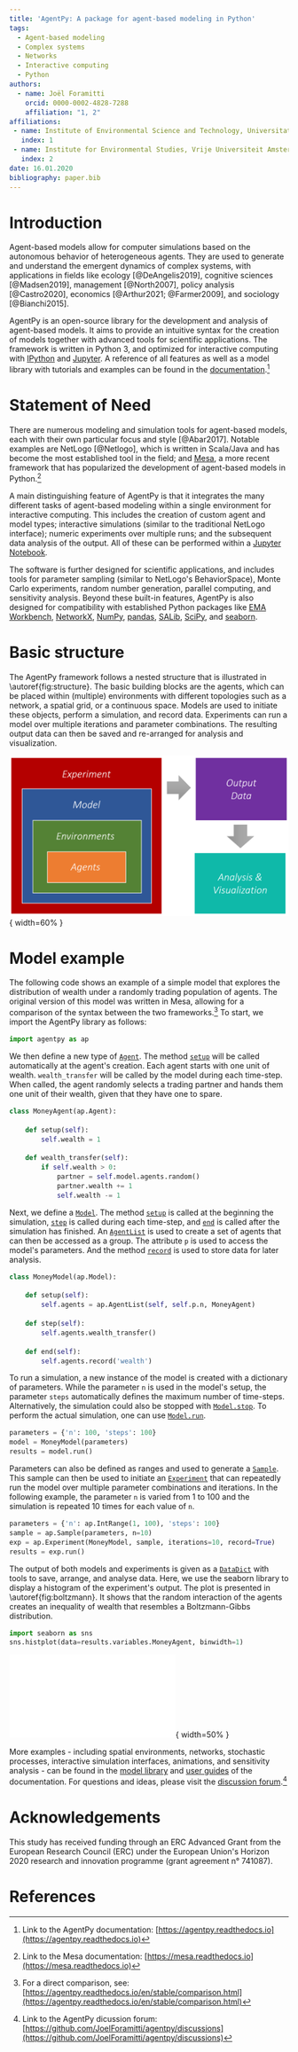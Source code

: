 ```yaml
---
title: 'AgentPy: A package for agent-based modeling in Python'
tags:
  - Agent-based modeling
  - Complex systems
  - Networks
  - Interactive computing
  - Python
authors:
  - name: Joël Foramitti
    orcid: 0000-0002-4828-7288
    affiliation: "1, 2"
affiliations:
 - name: Institute of Environmental Science and Technology, Universitat Autònoma de Barcelona, Spain
   index: 1
 - name: Institute for Environmental Studies, Vrije Universiteit Amsterdam, The Netherlands
   index: 2
date: 16.01.2020
bibliography: paper.bib
---
```


# Introduction

Agent-based models allow for computer simulations based on the autonomous behavior of heterogeneous agents. They are used to generate and understand the emergent dynamics of complex systems, with applications in fields like ecology [@DeAngelis2019], cognitive sciences [@Madsen2019], management [@North2007], policy analysis [@Castro2020], economics [@Arthur2021; @Farmer2009], and sociology [@Bianchi2015].

AgentPy is an open-source library for the development and analysis of agent-based models. It aims to provide an intuitive syntax for the creation of models together with advanced tools for scientific applications. The framework is written in Python 3, and optimized for interactive computing with [IPython](http://ipython.org/) and [Jupyter](https://jupyter.org/). A reference of all features as well as a model library with tutorials and examples can be found in the [documentation](https://agentpy.readthedocs.io/).[^1]

# Statement of Need

There are numerous modeling and simulation tools for agent-based models, each with their own particular focus and style [@Abar2017]. Notable examples are NetLogo [@Netlogo], which is written in Scala/Java and has become the most established tool in the field; and [Mesa](https://mesa.readthedocs.io/), a more recent framework that has popularized the development of agent-based models in Python.[^2]

A main distinguishing feature of AgentPy is that it integrates the many different tasks of agent-based modeling within a single environment for interactive computing. This includes the creation of custom agent and model types; interactive simulations (similar to the traditional NetLogo interface); numeric experiments over multiple runs; and the subsequent data analysis of the output. All of these can be performed within a [Jupyter Notebook](https://jupyter.org/).

The software is further designed for scientific applications, and includes tools for parameter sampling (similar to NetLogo's BehaviorSpace), Monte Carlo experiments, random number generation, parallel computing, and sensitivity analysis. Beyond these built-in features, AgentPy is also designed for compatibility with established Python packages like [EMA Workbench](https://emaworkbench.readthedocs.io/), [NetworkX](https://networkx.org/), [NumPy](https://numpy.org/), [pandas](https://pandas.pydata.org/), [SALib](https://salib.readthedocs.io/), [SciPy](https://www.scipy.org/), and [seaborn](https://seaborn.pydata.org/).

# Basic structure

The AgentPy framework follows a nested structure that is illustrated in \autoref{fig:structure}. The basic building blocks are the agents, which can be placed within (multiple) environments with different topologies such as a network, a spatial grid, or a continuous space. Models are used to initiate these objects, perform a simulation, and record data. Experiments can run a model over multiple iterations and parameter combinations. The resulting output data can then be saved and re-arranged for analysis and visualization.

![Nested structure of the AgentPy framework.\label{fig:structure}](docs/graphics/structure.png){ width=60% }

# Model example

The following code shows an example of a simple model that explores the distribution of wealth under a randomly trading population of agents. The original version of this model was written in Mesa, allowing for a comparison of the syntax between the two frameworks.[^3] To start, we import the AgentPy library as follows:

```python
import agentpy as ap
```

We then define a new type of [`Agent`](https://agentpy.readthedocs.io/en/stable/reference_agents.html). The method [`setup`](https://agentpy.readthedocs.io/en/stable/reference_agents.html#agentpy.Agent.setup) will be called automatically at the agent's creation. Each agent starts with one unit of wealth. `wealth_transfer` will be called by the model during each time-step. When called, the agent randomly selects a trading partner and hands them one unit of their wealth, given that they have one to spare. 

```python
class MoneyAgent(ap.Agent):

    def setup(self):
        self.wealth = 1

    def wealth_transfer(self):
        if self.wealth > 0:
            partner = self.model.agents.random()
            partner.wealth += 1
            self.wealth -= 1
```

Next, we define a [`Model`](https://agentpy.readthedocs.io/en/stable/reference_model.html). The method [`setup`](https://agentpy.readthedocs.io/en/stable/reference_model.html#agentpy.Model.setup) is called at the beginning the simulation, [`step`](https://agentpy.readthedocs.io/en/stable/reference_model.html#agentpy.Model.step) is called during each time-step, and [`end`](https://agentpy.readthedocs.io/en/stable/reference_model.html#agentpy.Model.end) is called after the simulation has finished. An [`AgentList`](https://agentpy.readthedocs.io/en/stable/reference_sequences.html) is used to create a set of agents that can then be accessed as a group. The attribute `p` is used to access the model's parameters. And the method [`record`](https://agentpy.readthedocs.io/en/stable/reference_agents.html#agentpy.Agent.record) is used to store data for later analysis.

```python
class MoneyModel(ap.Model):

    def setup(self):
        self.agents = ap.AgentList(self, self.p.n, MoneyAgent)

    def step(self):
        self.agents.wealth_transfer()

    def end(self):
        self.agents.record('wealth')
```

To run a simulation, a new instance of the model is created with a dictionary of parameters.
While the parameter `n` is used in the model's setup, the parameter `steps` automatically defines the maximum number of time-steps. Alternatively, the simulation could also be stopped with [`Model.stop`](https://agentpy.readthedocs.io/en/stable/reference_model.html#agentpy.Model.stop). To perform the actual simulation, one can use [`Model.run`](https://agentpy.readthedocs.io/en/stable/reference_model.html#agentpy.Model.run).

```python
parameters = {'n': 100, 'steps': 100}
model = MoneyModel(parameters)
results = model.run()
```

Parameters can also be defined as ranges and used to generate a [`Sample`](https://agentpy.readthedocs.io/en/stable/reference_sample.html).
This sample can then be used to initiate an [`Experiment`](https://agentpy.readthedocs.io/en/stable/reference_experiment.html) that can repeatedly run the model over multiple parameter combinations and iterations. In the following example, the parameter `n` is varied from 1 to 100 and the simulation is repeated 10 times for each value of `n`.

```python
parameters = {'n': ap.IntRange(1, 100), 'steps': 100}
sample = ap.Sample(parameters, n=10)
exp = ap.Experiment(MoneyModel, sample, iterations=10, record=True)
results = exp.run()
```

The output of both models and experiments is given as a [`DataDict`](https://agentpy.readthedocs.io/en/stable/reference_data.html) with tools to save, arrange, and analyse data. Here, we use the seaborn library to display a histogram of the experiment's output. The plot is presented in \autoref{fig:boltzmann}. It shows that the random interaction of the agents creates an inequality of wealth that resembles a Boltzmann-Gibbs distribution. 

```python
import seaborn as sns
sns.histplot(data=results.variables.MoneyAgent, binwidth=1)
```

![Histogram of the agents' wealth in the model example.\label{fig:boltzmann}](docs/graphics/boltzmann.pdf){ width=50% }

More examples - including spatial environments, networks, stochastic processes, interactive simulation interfaces, animations, and sensitivity analysis - can be found in the [model library](https://agentpy.readthedocs.io/en/stable/model_library.html) and [user guides](https://agentpy.readthedocs.io/en/stable/guide.html) of the documentation. For questions and ideas, please visit the [discussion forum](https://github.com/JoelForamitti/agentpy/discussions).[^4]

[^1]: Link to the AgentPy documentation: [https://agentpy.readthedocs.io](https://agentpy.readthedocs.io)
[^2]: Link to the Mesa documentation: [https://mesa.readthedocs.io](https://mesa.readthedocs.io)
[^3]: For a direct comparison, see: [https://agentpy.readthedocs.io/en/stable/comparison.html](https://agentpy.readthedocs.io/en/stable/comparison.html)
[^4]: Link to the AgentPy dicussion forum: [https://github.com/JoelForamitti/agentpy/discussions](https://github.com/JoelForamitti/agentpy/discussions)

# Acknowledgements

This study has received funding through an ERC Advanced Grant from the European Research Council (ERC) under the European Union's Horizon 2020 research and innovation programme (grant agreement n° 741087).

# References
